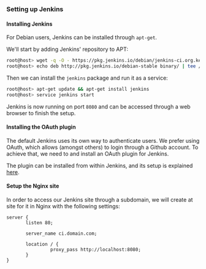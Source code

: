 ### Setting up Jenkins

#### Installing Jenkins
For Debian users, Jenkins can be installed through `apt-get`.

We'll start by adding Jenkins' repository to APT:
```bash
root@host> wget -q -O - https://pkg.jenkins.io/debian/jenkins-ci.org.key | sudo apt-key add -
root@host> echo deb http://pkg.jenkins.io/debian-stable binary/ | tee /etc/apt/sources.list.d/jenkins.list
```
Then we can install the `jenkins` package and run it as a service:
```bash
root@host> apt-get update && apt-get install jenkins
root@host> service jenkins start
```

Jenkins is now running on port `8080` and can be accessed through a web browser to finish the setup.

#### Installing the OAuth plugin
The default Jenkins uses its own way to authenticate users. We prefer using OAuth, which allows (amongst others) to login through a Github account.
To achieve that, we need to and install an OAuth plugin for Jenkins.

The plugin can be installed from within Jenkins, and its setup is explained [here](https://wiki.jenkins.io/display/JENKINS/GitHub+OAuth+Plugin).


#### Setup the Nginx site
In order to access our Jenkins site through a subdomain, we will create at site for it in Nginx with the following settings:

```
server {
       listen 80;

       server_name ci.domain.com;

       location / {
                proxy_pass http://localhost:8080;
       }
}
```
